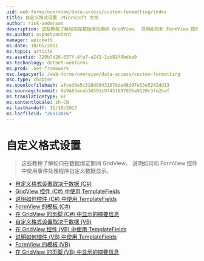 ```yaml
---
uid: web-forms/overview/data-access/custom-formatting/index
title: 自定义格式设置 |Microsoft 文档
author: rick-anderson
description: 这些教程了解如何在数据绑定期间 GridView、 说明如何和 FormView 控件中使用事件处理程序自定义数据显示。
ms.author: aspnetcontent
manager: wpickett
ms.date: 10/05/2011
ms.topic: article
ms.assetid: 320b7d26-837f-4fa7-a242-1ab82f8bdbe9
ms.technology: dotnet-webforms
ms.prod: .net-framework
msc.legacyurl: /web-forms/overview/data-access/custom-formatting
msc.type: chapter
ms.openlocfilehash: afced0e5c310d8843107dde48d97e55e5242dd13
ms.sourcegitcommit: 9a9483aceb34591c97451997036a9120c3fe2baf
ms.translationtype: HT
ms.contentlocale: zh-CN
ms.lasthandoff: 11/10/2017
ms.locfileid: "26513016"
---
```

<a name="custom-formatting"></a>自定义格式设置
====================
> 这些教程了解如何在数据绑定期间 GridView、 说明如何和 FormView 控件中使用事件处理程序自定义数据显示。


- [自定义格式设置取决于数据 (C#)](custom-formatting-based-upon-data-cs.md)
- [GridView 控件 (C#) 中使用 TemplateFields](using-templatefields-in-the-gridview-control-cs.md)
- [说明如何控件 (C#) 中使用 TemplateFields](using-templatefields-in-the-detailsview-control-cs.md)
- [FormView 的模板 (C#)](using-the-formview-s-templates-cs.md)
- [在 GridView 的页脚 (C#) 中显示的摘要信息](displaying-summary-information-in-the-gridview-s-footer-cs.md)
- [自定义格式设置取决于数据 (VB)](custom-formatting-based-upon-data-vb.md)
- [在 GridView 控件 (VB) 中使用 TemplateFields](using-templatefields-in-the-gridview-control-vb.md)
- [说明如何控件 (VB) 中使用 TemplateFields](using-templatefields-in-the-detailsview-control-vb.md)
- [FormView 的模板 (VB)](using-the-formview-s-templates-vb.md)
- [在 GridView 的页脚 (VB) 中显示的摘要信息](displaying-summary-information-in-the-gridview-s-footer-vb.md)
